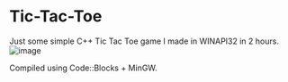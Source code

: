 # Tic-Tac-Toe
Just some simple C++ Tic Tac Toe game I made in WINAPI32 in 2 hours.
![image](https://github.com/user-attachments/assets/448b8b73-0fab-439e-aa75-559140d14d79)

Compiled using Code::Blocks + MinGW.
